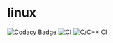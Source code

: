 # linux

[![Codacy Badge](https://api.codacy.com/project/badge/Grade/b238dede22224b77aa886af63ea655ac)](https://app.codacy.com/manual/99002437/linux?utm_source=github.com&utm_medium=referral&utm_content=99002437/linux&utm_campaign=Badge_Grade_Settings)
![CI](https://github.com/99002437/linux/workflows/CI/badge.svg)
![C/C++ CI](https://github.com/99002437/linux/workflows/C/C++%20CI/badge.svg)
